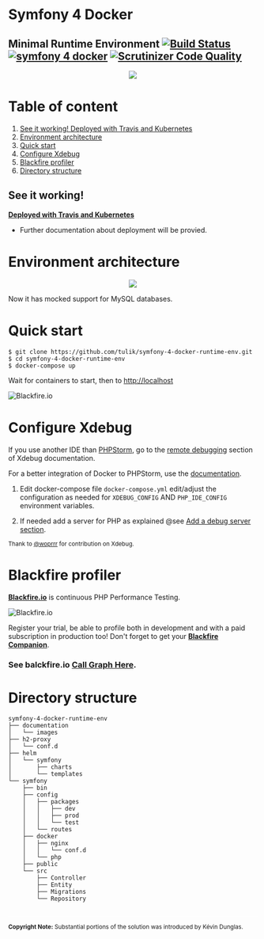 # Symfony 4 Docker
## Minimal Runtime Environment [![Build Status](https://travis-ci.org/tulik/symfony-4-docker-runtime-env.svg?branch=master)](https://travis-ci.org/tulik/symfony-docker)  [![symfony 4 docker](https://img.shields.io/badge/dev-symfony%204-F7CA18.svg?style=flat)](https://symfony.com/4) [![Scrutinizer Code Quality](https://scrutinizer-ci.com/g/tulik/symfony-4-docker-runtime-env/badges/quality-score.png?b=master)](https://scrutinizer-ci.com/g/tulik/symfony-docker/?branch=master)



<p align="center">
  <img src="https://raw.githubusercontent.com/tulik/symfony-4-docker-runtime-env/master/documentation/images/logo.png">
</p>

# Table of content
1. [See it working! Deployed with Travis and Kubernetes](#see-it-working)
2. [Environment architecture](#environment-architecture)
3. [Quick start](#quick-start)
4. [Configure Xdebug](#configure-xdebug)
5. [Blackfire profiler](#blackfire-profiler)
6. [Directory structure](#directory-structure)

## See it working! 
**[Deployed with Travis and Kubernetes](https://symfony-4-docker-runtime-env.tulik.info/)**
 - Further documentation about deployment will be provied.
 
# Environment architecture

<p align="center">
  <img src="https://raw.githubusercontent.com/tulik/symfony-4-docker-runtime-env/master/documentation/images/schema.png">
</p>

Now it has mocked support for MySQL databases.

# Quick start

```
$ git clone https://github.com/tulik/symfony-4-docker-runtime-env.git
$ cd symfony-4-docker-runtime-env
$ docker-compose up
```
Wait for containers to start, then to [http://localhost](http://localhost)

![Blackfire.io](https://raw.githubusercontent.com/tulik/symfony-4-docker-runtime-env/master/documentation/images/demo.gif)

# Configure Xdebug
If you use another IDE than [PHPStorm](https://www.jetbrains.com/phpstorm/), go to the [remote debugging](https://xdebug.org/docs/remote) section of Xdebug documentation.

For a better integration of Docker to PHPStorm, use the [documentation](https://github.com/woprrr/symfony-4-skeleton-docker/blob/master/doc/phpstorm-macosx.md).

1. Edit docker-compose file `docker-compose.yml` edit/adjust the configuration as needed for `XDEBUG_CONFIG` AND `PHP_IDE_CONFIG` environment variables.

2. If needed add a server for PHP as explained @see [Add a debug server section](https://github.com/woprrr/symfony-4-skeleton-docker/blob/master/doc/phpstorm-macosx.md#add-a-debug-server).

<sup>Thank to [@woprrr](https://github.com/woprrr) for contribution on Xdebug.</sup> 

# Blackfire profiler
**[Blackfire.io](https://blackfire.io)** is continuous PHP Performance Testing. 

![Blackfire.io](https://raw.githubusercontent.com/tulik/symfony-4-docker-runtime-env/master/documentation/images/blackfire-production-demo.gif)

Register your trial, be able to profile both in development and with a paid subscription in production too!
Don't forget to get your **[Blackfire Companion](https://blackfire.io/docs/integrations/chrome)**.


### See balckfire.io [Call Graph Here](https://blackfire.io/profiles/54e07b00-ead8-4d3b-a471-9334b3d28354/graph).

# Directory structure
```
symfony-4-docker-runtime-env
├── documentation
│   └── images
├── h2-proxy
│   └── conf.d
├── helm
│   └── symfony
│       ├── charts
│       └── templates
└── symfony
    ├── bin
    ├── config
    │   ├── packages
    │   │   ├── dev
    │   │   ├── prod
    │   │   └── test
    │   └── routes
    ├── docker
    │   ├── nginx
    │   │   └── conf.d
    │   └── php
    ├── public
    └── src
        ├── Controller
        ├── Entity
        ├── Migrations
        └── Repository
        
```

<sub><sub>
<hr noshade color="#FFFFFF" width="100%" size="1" style="padding:0; margin:8px 0 8px 0; border:none; width:100%; height: 1px; color:#FFFFFF; background-color: #FFFFFF" />

<sup>**Copyright Note:** Substantial portions of the solution was introduced by Kévin Dunglas.</sup>
